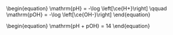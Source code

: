 \begin{equation}
\mathrm{pH} = -\log \left[\ce{H+}\right] \qquad  \mathrm{pOH} = -\log \left[\ce{OH-}\right]
\end{equation}

\begin{equation}
\mathrm{pH + pOH} = 14
\end{equation}